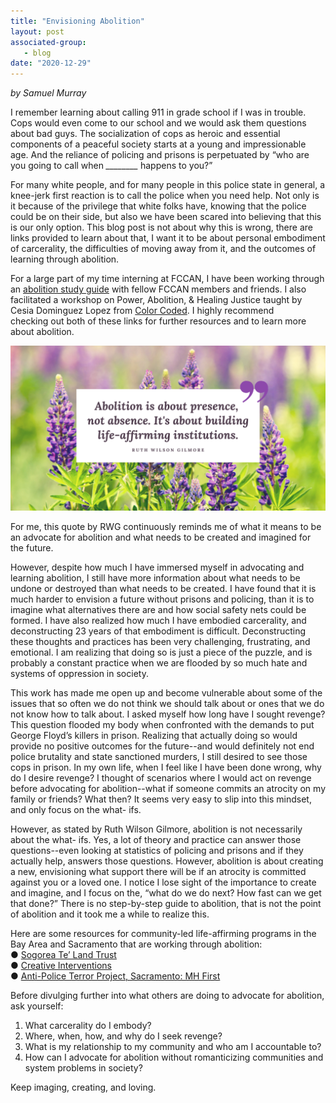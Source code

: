```yaml
---
title: "Envisioning Abolition"
layout: post
associated-group:
   - blog
date: "2020-12-29"
---
```


_by Samuel Murray_

I remember learning about calling 911 in grade school if I was in trouble. Cops would even come to our school and we would ask them questions about bad guys. The socialization of cops as heroic and essential components of a peaceful society starts at a young and impressionable age. And the reliance of policing and prisons is perpetuated by “who are you going to call when _\_\_\_\_\_\_\_\__ happens to you?”

For many white people, and for many people in this police state in general, a knee-jerk first reaction is to call the police when you need help. Not only is it because of the privilege that white folks have, knowing that the police could be on their side, but also we have been scared into believing that this is our only option. This blog post is not about why this is wrong, there are links provided to learn about that, I want it to be about personal embodiment of carcerality, the difficulties of moving away from it, and the outcomes of learning through abolition.

  
For a large part of my time interning at FCCAN, I have been working through an [abolition study guide](https://abolitionjournal.org/studyguide/) with fellow FCCAN members and friends. I also facilitated a workshop on Power, Abolition, & Healing Justice taught by Cesia Dominguez Lopez from [Color Coded](https://colorcoded.la/). I highly recommend  
checking out both of these links for further resources and to learn more about abolition.

![](/media/Copy-of-quotes-1024x536.png)

For me, this quote by RWG continuously reminds me of what it means to be an advocate for abolition and what needs to be created and imagined for the future.

However, despite how much I have immersed myself in advocating and learning abolition, I still have more information about what needs to be undone or destroyed than what needs to be created. I have found that it is much harder to envision a future without prisons and policing, than it is to imagine what alternatives there are and how social safety nets could be formed. I have also realized how much I have embodied carcerality, and deconstructing 23 years of that embodiment is difficult. Deconstructing these thoughts and practices has been very challenging, frustrating, and emotional. I am realizing that doing so is just a piece of the puzzle, and is  
probably a constant practice when we are flooded by so much hate and systems of oppression in society.

This work has made me open up and become vulnerable about some of the issues that so often we do not think we should talk about or ones that we do not know how to talk about. I asked myself how long have I sought revenge? This question flooded my body when confronted with the demands to put George Floyd’s killers in prison. Realizing that actually doing so would provide no positive outcomes for the future--and would definitely not end police brutality and state sanctioned murders, I still desired to see those cops in prison. In my own life, when I feel like I have been done wrong, why do I desire revenge? I thought of scenarios where I would act on revenge before advocating for abolition--what if someone commits an atrocity on my family or friends? What then? It seems very easy to slip into this mindset, and only focus on the what- ifs.

However, as stated by Ruth Wilson Gilmore, abolition is not necessarily about the what- ifs. Yes, a lot of theory and practice can answer those questions--even looking at statistics of policing and prisons and if they actually help, answers those questions. However, abolition is about creating a new, envisioning what support there will be if an atrocity is committed against you or a loved one. I notice I lose sight of the importance to create and imagine, and I focus on the, “what do we do next? How fast can we get that done?” There is no step-by-step guide to abolition, that is not the point of abolition and it took me a while to realize this.

  
Here are some resources for community-led life-affirming programs in the Bay Area and Sacramento that are working through abolition:  
● [Sogorea Te’ Land Trust](https://sogoreate-landtrust.org/)  
● [Creative Interventions](https://www.creative-interventions.org/)  
● [Anti-Police Terror Project, Sacramento: MH First](https://www.antipoliceterrorproject.org/mh-first-sac)

  
Before divulging further into what others are doing to advocate for abolition, ask yourself:  
1) What carcerality do I embody?  
2) Where, when, how, and why do I seek revenge?  
3) What is my relationship to my community and who am I accountable to?  
4) How can I advocate for abolition without romanticizing communities and system problems in society?

Keep imaging, creating, and loving.
